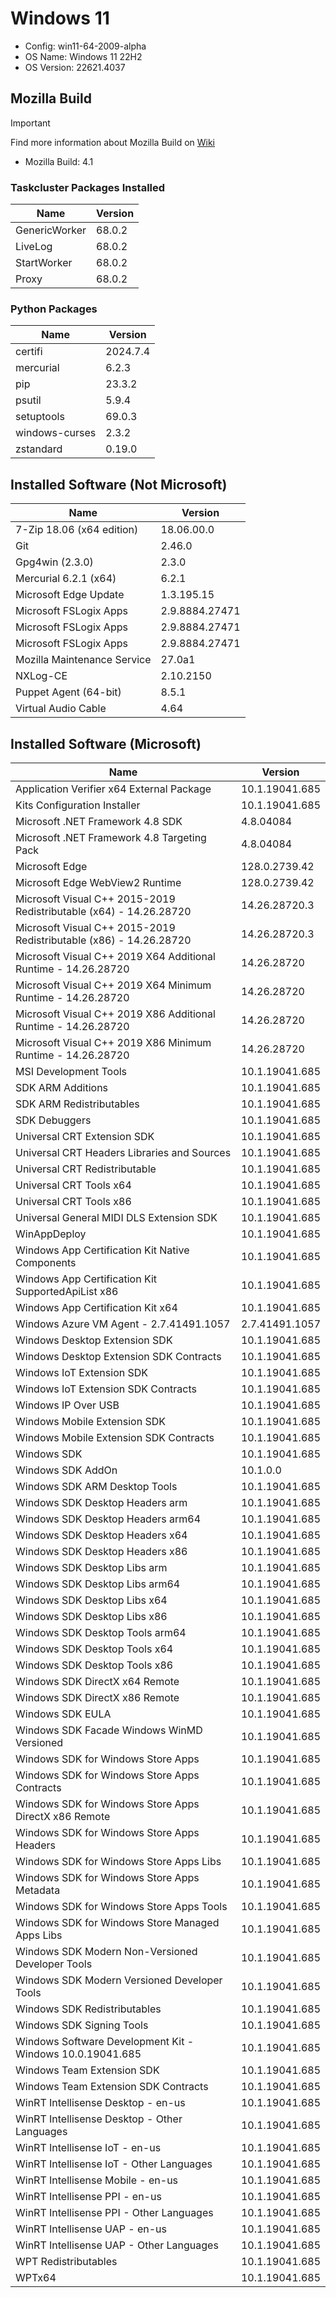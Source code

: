 ﻿# Windows 11

- Config: win11-64-2009-alpha
- OS Name: Windows 11 22H2
- OS Version: 22621.4037

## Mozilla Build

> [!IMPORTANT]
> Find more information about Mozilla Build on [Wiki](https://wiki.mozilla.org/MozillaBuild#Technical_Details)

- Mozilla Build: 4.1

### Taskcluster Packages Installed

| Name          | Version |
| ------------- | ------- |
| GenericWorker | 68.0.2  |
| LiveLog       | 68.0.2  |
| StartWorker   | 68.0.2  |
| Proxy         | 68.0.2  |

### Python Packages

| Name           | Version  |
| -------------- | -------- |
| certifi        | 2024.7.4 |
| mercurial      | 6.2.3    |
| pip            | 23.3.2   |
| psutil         | 5.9.4    |
| setuptools     | 69.0.3   |
| windows-curses | 2.3.2    |
| zstandard      | 0.19.0   |

## Installed Software (Not Microsoft)

| Name                        | Version        |
| --------------------------- | -------------- |
| 7-Zip 18.06 (x64 edition)   | 18.06.00.0     |
| Git                         | 2.46.0         |
| Gpg4win (2.3.0)             | 2.3.0          |
| Mercurial 6.2.1 (x64)       | 6.2.1          |
| Microsoft Edge Update       | 1.3.195.15     |
| Microsoft FSLogix Apps      | 2.9.8884.27471 |
| Microsoft FSLogix Apps      | 2.9.8884.27471 |
| Microsoft FSLogix Apps      | 2.9.8884.27471 |
| Mozilla Maintenance Service | 27.0a1         |
| NXLog-CE                    | 2.10.2150      |
| Puppet Agent (64-bit)       | 8.5.1          |
| Virtual Audio Cable         | 4.64           |

## Installed Software (Microsoft)

| Name                                                               | Version        |
| ------------------------------------------------------------------ | -------------- |
| Application Verifier x64 External Package                          | 10.1.19041.685 |
| Kits Configuration Installer                                       | 10.1.19041.685 |
| Microsoft .NET Framework 4.8 SDK                                   | 4.8.04084      |
| Microsoft .NET Framework 4.8 Targeting Pack                        | 4.8.04084      |
| Microsoft Edge                                                     | 128.0.2739.42  |
| Microsoft Edge WebView2 Runtime                                    | 128.0.2739.42  |
| Microsoft Visual C++ 2015-2019 Redistributable (x64) - 14.26.28720 | 14.26.28720.3  |
| Microsoft Visual C++ 2015-2019 Redistributable (x86) - 14.26.28720 | 14.26.28720.3  |
| Microsoft Visual C++ 2019 X64 Additional Runtime - 14.26.28720     | 14.26.28720    |
| Microsoft Visual C++ 2019 X64 Minimum Runtime - 14.26.28720        | 14.26.28720    |
| Microsoft Visual C++ 2019 X86 Additional Runtime - 14.26.28720     | 14.26.28720    |
| Microsoft Visual C++ 2019 X86 Minimum Runtime - 14.26.28720        | 14.26.28720    |
| MSI Development Tools                                              | 10.1.19041.685 |
| SDK ARM Additions                                                  | 10.1.19041.685 |
| SDK ARM Redistributables                                           | 10.1.19041.685 |
| SDK Debuggers                                                      | 10.1.19041.685 |
| Universal CRT Extension SDK                                        | 10.1.19041.685 |
| Universal CRT Headers Libraries and Sources                        | 10.1.19041.685 |
| Universal CRT Redistributable                                      | 10.1.19041.685 |
| Universal CRT Tools x64                                            | 10.1.19041.685 |
| Universal CRT Tools x86                                            | 10.1.19041.685 |
| Universal General MIDI DLS Extension SDK                           | 10.1.19041.685 |
| WinAppDeploy                                                       | 10.1.19041.685 |
| Windows App Certification Kit Native Components                    | 10.1.19041.685 |
| Windows App Certification Kit SupportedApiList x86                 | 10.1.19041.685 |
| Windows App Certification Kit x64                                  | 10.1.19041.685 |
| Windows Azure VM Agent - 2.7.41491.1057                            | 2.7.41491.1057 |
| Windows Desktop Extension SDK                                      | 10.1.19041.685 |
| Windows Desktop Extension SDK Contracts                            | 10.1.19041.685 |
| Windows IoT Extension SDK                                          | 10.1.19041.685 |
| Windows IoT Extension SDK Contracts                                | 10.1.19041.685 |
| Windows IP Over USB                                                | 10.1.19041.685 |
| Windows Mobile Extension SDK                                       | 10.1.19041.685 |
| Windows Mobile Extension SDK Contracts                             | 10.1.19041.685 |
| Windows SDK                                                        | 10.1.19041.685 |
| Windows SDK AddOn                                                  | 10.1.0.0       |
| Windows SDK ARM Desktop Tools                                      | 10.1.19041.685 |
| Windows SDK Desktop Headers arm                                    | 10.1.19041.685 |
| Windows SDK Desktop Headers arm64                                  | 10.1.19041.685 |
| Windows SDK Desktop Headers x64                                    | 10.1.19041.685 |
| Windows SDK Desktop Headers x86                                    | 10.1.19041.685 |
| Windows SDK Desktop Libs arm                                       | 10.1.19041.685 |
| Windows SDK Desktop Libs arm64                                     | 10.1.19041.685 |
| Windows SDK Desktop Libs x64                                       | 10.1.19041.685 |
| Windows SDK Desktop Libs x86                                       | 10.1.19041.685 |
| Windows SDK Desktop Tools arm64                                    | 10.1.19041.685 |
| Windows SDK Desktop Tools x64                                      | 10.1.19041.685 |
| Windows SDK Desktop Tools x86                                      | 10.1.19041.685 |
| Windows SDK DirectX x64 Remote                                     | 10.1.19041.685 |
| Windows SDK DirectX x86 Remote                                     | 10.1.19041.685 |
| Windows SDK EULA                                                   | 10.1.19041.685 |
| Windows SDK Facade Windows WinMD Versioned                         | 10.1.19041.685 |
| Windows SDK for Windows Store Apps                                 | 10.1.19041.685 |
| Windows SDK for Windows Store Apps Contracts                       | 10.1.19041.685 |
| Windows SDK for Windows Store Apps DirectX x86 Remote              | 10.1.19041.685 |
| Windows SDK for Windows Store Apps Headers                         | 10.1.19041.685 |
| Windows SDK for Windows Store Apps Libs                            | 10.1.19041.685 |
| Windows SDK for Windows Store Apps Metadata                        | 10.1.19041.685 |
| Windows SDK for Windows Store Apps Tools                           | 10.1.19041.685 |
| Windows SDK for Windows Store Managed Apps Libs                    | 10.1.19041.685 |
| Windows SDK Modern Non-Versioned Developer Tools                   | 10.1.19041.685 |
| Windows SDK Modern Versioned Developer Tools                       | 10.1.19041.685 |
| Windows SDK Redistributables                                       | 10.1.19041.685 |
| Windows SDK Signing Tools                                          | 10.1.19041.685 |
| Windows Software Development Kit - Windows 10.0.19041.685          | 10.1.19041.685 |
| Windows Team Extension SDK                                         | 10.1.19041.685 |
| Windows Team Extension SDK Contracts                               | 10.1.19041.685 |
| WinRT Intellisense Desktop - en-us                                 | 10.1.19041.685 |
| WinRT Intellisense Desktop - Other Languages                       | 10.1.19041.685 |
| WinRT Intellisense IoT - en-us                                     | 10.1.19041.685 |
| WinRT Intellisense IoT - Other Languages                           | 10.1.19041.685 |
| WinRT Intellisense Mobile - en-us                                  | 10.1.19041.685 |
| WinRT Intellisense PPI - en-us                                     | 10.1.19041.685 |
| WinRT Intellisense PPI - Other Languages                           | 10.1.19041.685 |
| WinRT Intellisense UAP - en-us                                     | 10.1.19041.685 |
| WinRT Intellisense UAP - Other Languages                           | 10.1.19041.685 |
| WPT Redistributables                                               | 10.1.19041.685 |
| WPTx64                                                             | 10.1.19041.685 |

